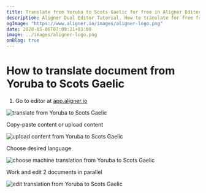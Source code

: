 ```yaml
---
title: Translate from Yoruba to Scots Gaelic for free in Aligner Editor
description: Aligner Dual Editor Tutorial. How to translate for free from Yoruba to Scots Gaelic. Aligner is multilingual document management platform. 
ogImage: "https://www.aligner.io/images/aligner-logo.png"
date: 2020-05-06T07:09:21+03:00
image: ../images/aligner-logo.png
onBlog: true
---
```


# How to translate document from Yoruba to Scots Gaelic

1. Go to editor at [app.aligner.io](https://app.aligner.io "Aligner App web page")

![translate from Yoruba to Scots Gaelic](../aligner-blank-editor.png "translate from Yoruba to Scots Gaelic")

Copy-paste content or upload content

![upload content from Yoruba to Scots Gaelic](../aligner-uploaded-document.png "upload content from Yoruba to Scots Gaelic")

Choose desired language

![choose machine translation from Yoruba to Scots Gaelic](../aligner-language-dropdown.png "choose machine translation from Yoruba to Scots Gaelic")

Work and edit 2 documents in parallel

![edit translation from Yoruba to Scots Gaelic](../aligner-double-sitded-editor.png "edit translation from Yoruba to Scots Gaelic")

